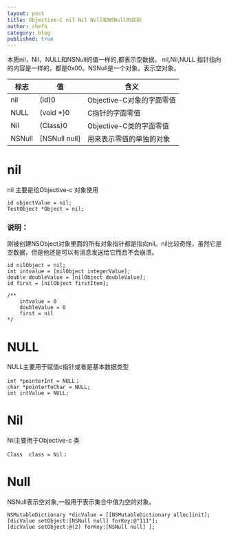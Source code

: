 ```yaml
---
layout: post
title: Objective-C nil Nil Null和NSNull的区别
author: shefh
category: blog
published: true
---
```


本质nil，Nil，NULL和NSNull的值一样的,都表示空数据。
nil,Nil,NULL 指针指向的内容是一样的，都是0x00。NSNull是一个对象，表示空对象。


| 标志 | 值 | 含义 |
| --- | --- | --- |
| nil | (id)0 | Objective-C对象的字面零值 |
| NULL | (void *)0 | C指针的字面零值 |
| Nil | (Class)0 | Objective-C类的字面零值 |
| NSNull | [NSNull null] | 用来表示零值的单独的对象 |

# nil
nil 主要是给Objective-c 对象使用

```
id objectValue = nil;
TestObject *Object = nil;
```
### 说明：
刚被创建NSObject对象里面的所有对象指针都是指向nil。nil比较奇怪，虽然它是空数据，但是他还是可以有消息发送给它而且不会崩溃。


``` 
id nilObject = nil;
int intvalue = [nilObject integerValue];
double doubleValue = [nilObject doubleValue];
id first = [nilObject firstItem];

/**
    intvalue = 0
    doubleValue = 0
    first = nil
*/
```

# NULL
NULL主要用于赋值c指针或者是基本数据类型

```
int *pointerInt = NULL；
char *pointerToChar = NULL;
int intValue = NULL;
```

# Nil
Nil主要用于Objective-c 类

```
Class  class = Nil；
```

# Null

NSNull表示空对象,一般用于表示集合中值为空的对象。

```
NSMutableDictionary *dicValue = [[NSMutableDictionary alloc]init];    
[dicValue setObject:[NSNull null] forKey:@"111"];
[dicValue setObject:@(2) forKey:[NSNull null] ];
```



